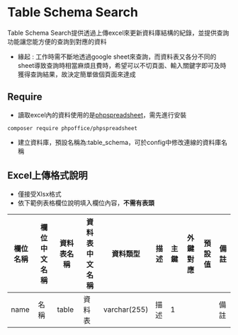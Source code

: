 # Table Schema Search
Table Schema Search提供透過上傳excel來更新資料庫結構的紀錄，並提供查詢功能讓您能方便的查詢到對應的資料

* 緣起 : 工作時需不斷地透過google sheet來查詢，而資料表又各分不同的sheet導致查詢時相當麻煩且費時，希望可以不切頁面、輸入關鍵字即可及時獲得查詢結果，故決定簡單做個頁面來達成
## Require
* 讀取excel內的資料使用的是[phpspreadsheet](https://phpspreadsheet.readthedocs.io/en/latest/)，需先進行安裝
```
composer require phpoffice/phpspreadsheet
```
* 建立資料庫，預設名稱為:table_schema，可於config中修改連線的資料庫名稱

## Excel上傳格式說明
* 僅接受Xlsx格式
* 依下範例表格欄位說明填入欄位內容，**不需有表頭**

|欄位名稱|欄位中文名稱|資料表名稱|資料表中文名稱|資料類型|描述|主鍵|外鍵對應|預設值|備註|
|--|--|--|--|--|--|--|--|--|--|
|name|名稱|table|資料表|varchar(255)|描述|1|||備註|
